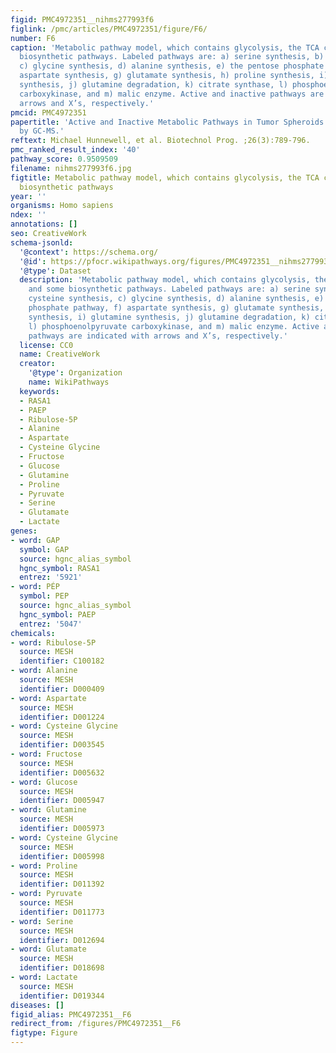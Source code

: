 ```yaml
---
figid: PMC4972351__nihms277993f6
figlink: /pmc/articles/PMC4972351/figure/F6/
number: F6
caption: 'Metabolic pathway model, which contains glycolysis, the TCA cycle and some
  biosynthetic pathways. Labeled pathways are: a) serine synthesis, b) cysteine synthesis,
  c) glycine synthesis, d) alanine synthesis, e) the pentose phosphate pathway, f)
  aspartate synthesis, g) glutamate synthesis, h) proline synthesis, i) glutamine
  synthesis, j) glutamine degradation, k) citrate synthase, l) phosphoenolpyruvate
  carboxykinase, and m) malic enzyme. Active and inactive pathways are indicated with
  arrows and X’s, respectively.'
pmcid: PMC4972351
papertitle: 'Active and Inactive Metabolic Pathways in Tumor Spheroids: Determination
  by GC-MS.'
reftext: Michael Hunnewell, et al. Biotechnol Prog. ;26(3):789-796.
pmc_ranked_result_index: '40'
pathway_score: 0.9509509
filename: nihms277993f6.jpg
figtitle: Metabolic pathway model, which contains glycolysis, the TCA cycle and some
  biosynthetic pathways
year: ''
organisms: Homo sapiens
ndex: ''
annotations: []
seo: CreativeWork
schema-jsonld:
  '@context': https://schema.org/
  '@id': https://pfocr.wikipathways.org/figures/PMC4972351__nihms277993f6.html
  '@type': Dataset
  description: 'Metabolic pathway model, which contains glycolysis, the TCA cycle
    and some biosynthetic pathways. Labeled pathways are: a) serine synthesis, b)
    cysteine synthesis, c) glycine synthesis, d) alanine synthesis, e) the pentose
    phosphate pathway, f) aspartate synthesis, g) glutamate synthesis, h) proline
    synthesis, i) glutamine synthesis, j) glutamine degradation, k) citrate synthase,
    l) phosphoenolpyruvate carboxykinase, and m) malic enzyme. Active and inactive
    pathways are indicated with arrows and X’s, respectively.'
  license: CC0
  name: CreativeWork
  creator:
    '@type': Organization
    name: WikiPathways
  keywords:
  - RASA1
  - PAEP
  - Ribulose-5P
  - Alanine
  - Aspartate
  - Cysteine Glycine
  - Fructose
  - Glucose
  - Glutamine
  - Proline
  - Pyruvate
  - Serine
  - Glutamate
  - Lactate
genes:
- word: GAP
  symbol: GAP
  source: hgnc_alias_symbol
  hgnc_symbol: RASA1
  entrez: '5921'
- word: PÉP
  symbol: PEP
  source: hgnc_alias_symbol
  hgnc_symbol: PAEP
  entrez: '5047'
chemicals:
- word: Ribulose-5P
  source: MESH
  identifier: C100182
- word: Alanine
  source: MESH
  identifier: D000409
- word: Aspartate
  source: MESH
  identifier: D001224
- word: Cysteine Glycine
  source: MESH
  identifier: D003545
- word: Fructose
  source: MESH
  identifier: D005632
- word: Glucose
  source: MESH
  identifier: D005947
- word: Glutamine
  source: MESH
  identifier: D005973
- word: Cysteine Glycine
  source: MESH
  identifier: D005998
- word: Proline
  source: MESH
  identifier: D011392
- word: Pyruvate
  source: MESH
  identifier: D011773
- word: Serine
  source: MESH
  identifier: D012694
- word: Glutamate
  source: MESH
  identifier: D018698
- word: Lactate
  source: MESH
  identifier: D019344
diseases: []
figid_alias: PMC4972351__F6
redirect_from: /figures/PMC4972351__F6
figtype: Figure
---
```

